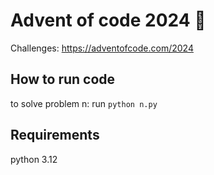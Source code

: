 # Advent of code 2024 🎄
Challenges: https://adventofcode.com/2024

## How to run code
to solve problem n: run `python n.py` 

## Requirements
python 3.12
